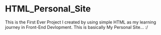 # HTML_Personal_Site
This is the First Ever Project I created by using simple HTML as my learning journey in Front-End Devlopment. This is basically My Personal Site... :/
